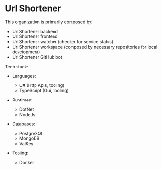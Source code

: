 # Url Shortener

This organization is primarily composed by:
- Url Shortener backend
- Url Shortener frontend
- Url Shortener watcher (checker for service status)
- Url Shortener workspace (composed by necessary repositories for local development)
- Url Shortener GitHub bot

Tech stack:
- Languages:
	- C# (Http Apis, tooling)
	- TypeScript (Gui, tooling)

- Runtimes:
	- DotNet
	- NodeJs

- Databases:
	- PostgreSQL
	- MongoDB
	- ValKey

- Tooling:
	- Docker
